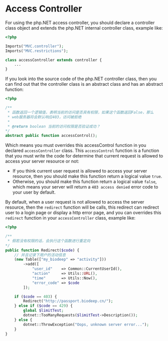 # Access Controller

For using the php.NET access controller, you should declare a controller class object and extends the php.NET internal controller class, example like:

```php
<?php

Imports("MVC.controller");
Imports("MVC.restrictions");

class accessController extends controller {
    ...
}
```

If you look into the source code of the php.NET controller class, then you can find out that the controller class is an abstract class and has an abstract function:

```php
<?php

/**
 * 函数返回一个逻辑值，表明当前的访问是否具有权限，如果这个函数返回False，那么
 * web服务器将会默认响应403，访问被拒绝
 * 
 * @return boolean 当前的访问权限是否验证成功？
*/
abstract public function accessControl();
```

Which means you must overrides this accessControl function in you declared ``accessController`` class. This ``accessControl`` function is a function that you must write the code for determine that current request is allowed to access your server resource or not:

+ If you think current user request is allowed to access your server resource, then you should make this function return a logical value ``true``.
+ Otherwise, you should make this function return a logical value ``false``, which means your server will return a ``403 access denied`` error code to your user by default.

By default, when a user request is not allowed to access the server resource, then the ``redirect`` function will be calls, this redirect can redirect user to a login page or display a http error page, and you can overrides this ``redirect`` function in your ``accessController`` class, example like:

```php
<?php

/**
 * 假若没有权限的话，会执行这个函数进行重定向
*/
public function Redirect($code) {
    // 并且记录下用户的活动信息
    (new Table(["my_biodeep" => "activity"]))
        ->add([
            "user_id"    => Common::CurrentUserId(),
            "action"     => Utils::URL(),
            "time"       => Utils::Now(),
            "error_code" => $code
        ]);

    if ($code == 403) {
        Redirect("http://passport.biodeep.cn/");
    } else if ($code == 429) {
        global $limitTest;
        dotnet::TooManyRequests($limitTest->Description());
    } else {
        dotnet::ThrowException("Oops, unknown server error...");
    }
} 
```
